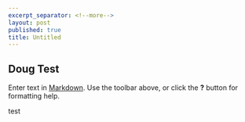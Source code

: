 ```yaml
---
excerpt_separator: <!--more-->
layout: post
published: true
title: Untitled
---
```

## Doug Test

Enter text in [Markdown](http://daringfireball.net/projects/markdown/). Use the toolbar above, or click the **?** button for formatting help.

test
